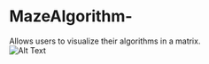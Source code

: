 # MazeAlgorithm-
Allows users to visualize their algorithms in a matrix.  
![Alt Text](https://media.giphy.com/media/vFKqnCdLPNOKc/giphy.gif)
